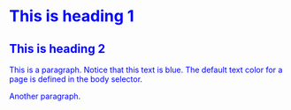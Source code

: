 <!DOCTYPE html>
<html>
<head>
<style>
body {
  color: blue;
}

h1 {
  color: green;
}

h2 {
  color: red;
}
</style>
</head>
<body>

<h1>This is heading 1</h1>
<h2>This is heading 2</h2>
<p>This is a paragraph. Notice that this text is blue. The default text color for a page is defined in the body selector.</p>
<p>Another paragraph.</p>

</body>
</html>
